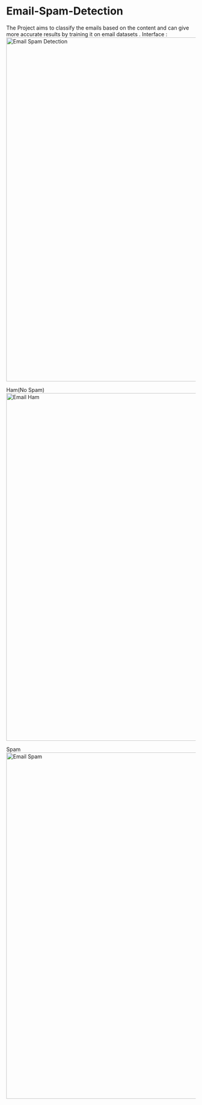 # Email-Spam-Detection
The Project aims to classify the emails based on the content and can give more accurate results by training it on email datasets . 
Interface :
<img width="1920" height="913" alt="Email Spam Detection" src="https://github.com/user-attachments/assets/99f5207b-fc4a-4bad-9eea-9081f6e74c2a" />

Ham(No Spam)
<img width="1920" height="923" alt="Email Ham" src="https://github.com/user-attachments/assets/8713ff78-12e6-4d4a-a118-b3586cc2962e" />

Spam 
<img width="1890" height="919" alt="Email Spam" src="https://github.com/user-attachments/assets/f69b3e4b-911a-4ef6-ab10-de46265e4938" />
